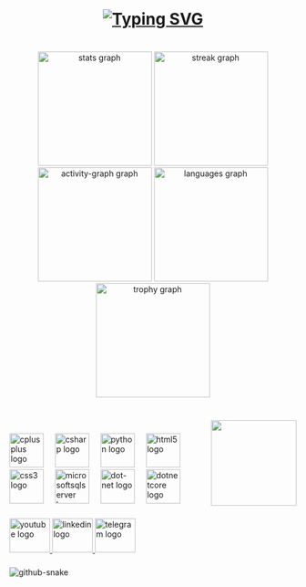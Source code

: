 <br clear="both">

<h1 align="center">
<a href="https://git.io/typing-svg"><img src="https://readme-typing-svg.demolab.com?font=Fira+Code&weight=700&size=35&duration=4500&pause=1000&color=FE428E&center=true&vCenter=true&width=435&lines=I'm+Mohamed+Nabil;Software+Engineer+;Backend+.NET+developer" alt="Typing SVG" /></a>
</h1>

###

<br clear="both">

<div align="center">
  <img src="https://github-readme-stats.vercel.app/api?username=mnbil0680&hide_title=false&hide_rank=false&show_icons=true&include_all_commits=true&count_private=true&disable_animations=false&theme=radical&locale=en&hide_border=true" height="200" alt="stats graph"  />
  <img src="https://streak-stats.demolab.com?user=mnbil0680&locale=en&mode=daily&theme=radical&hide_border=true&border_radius=5&date_format=j%20M%5B%20Y%5D" height="200" alt="streak graph"  />
  <img src="https://github-readme-activity-graph.vercel.app/graph?username=mnbil0680&theme=redical&hide_border=true&area=true" height="200" alt="activity-graph graph"  />
  <img src="https://github-readme-stats.vercel.app/api/top-langs?username=mnbil0680&locale=en&hide_title=false&layout=compact&card_width=320&langs_count=4&theme=radical&hide_border=true" height="200" alt="languages graph"  />
  <img src="https://github-profile-trophy.vercel.app?username=mnbil0680&no-frame=true&no-bg=true&theme=radical" height="200" alt="trophy graph"  />
</div>

###

<br clear="both">

<img align="right" height="150" src="https://i.giphy.com/media/v1.Y2lkPTc5MGI3NjExeGF2a3AyODE4bjV4ajJrMm8xdm52OXc5enZ0bzRjeTkybXoya3JqNCZlcD12MV9pbnRlcm5hbF9naWZfYnlfaWQmY3Q9Zw/QDjpIL6oNCVZ4qzGs7/giphy.gif"  />

###

<div align="left">
  <img src="https://cdn.jsdelivr.net/gh/devicons/devicon/icons/cplusplus/cplusplus-original.svg" height="60" alt="cplusplus logo"  />
  <img width="12" />
  <img src="https://cdn.jsdelivr.net/gh/devicons/devicon/icons/csharp/csharp-original.svg" height="60" alt="csharp logo"  />
  <img width="12" />
  <img src="https://cdn.jsdelivr.net/gh/devicons/devicon/icons/python/python-original.svg" height="60" alt="python logo"  />
  <img width="12" />
  <img src="https://cdn.jsdelivr.net/gh/devicons/devicon/icons/html5/html5-original.svg" height="60" alt="html5 logo"  />
  <img width="12" />
  <img src="https://cdn.jsdelivr.net/gh/devicons/devicon/icons/css3/css3-original.svg" height="60" alt="css3 logo"  />
  <img width="12" />
  <img src="https://cdn.jsdelivr.net/gh/devicons/devicon/icons/microsoftsqlserver/microsoftsqlserver-plain-wordmark.svg" height="60" alt="microsoftsqlserver logo"  />
  <img width="12" />
  <img src="https://cdn.jsdelivr.net/gh/devicons/devicon/icons/dot-net/dot-net-plain-wordmark.svg" height="60" alt="dot-net logo"  />
  <img width="12" />
  <img src="https://cdn.jsdelivr.net/gh/devicons/devicon/icons/dotnetcore/dotnetcore-original.svg" height="60" alt="dotnetcore logo"  />
</div>

###

<div align="left">
  <a href="https://www.youtube.com/@mohamed_nabil23" target="_blank">
    <img src="https://raw.githubusercontent.com/maurodesouza/profile-readme-generator/master/src/assets/icons/social/youtube/default.svg" width="71" height="60" alt="youtube logo"  />
  </a>
  <a href="https://www.linkedin.com/in/mnbil0680" target="_blank">
    <img src="https://raw.githubusercontent.com/maurodesouza/profile-readme-generator/master/src/assets/icons/social/linkedin/default.svg" width="71" height="60" alt="linkedin logo"  />
  </a>
  <a href="https://t.me/mnbil0680" target="_blank">
    <img src="https://raw.githubusercontent.com/maurodesouza/profile-readme-generator/master/src/assets/icons/social/telegram/default.svg" width="71" height="60" alt="telegram logo"  />
  </a>
</div>

###

<picture>
  <source media="(prefers-color-scheme: dark)" srcset="github-snake-dark.svg" />
  <source media="(prefers-color-scheme: light)" srcset="github-snake.svg" />
  <img alt="github-snake" src="github-snake.svg" />
</picture>
